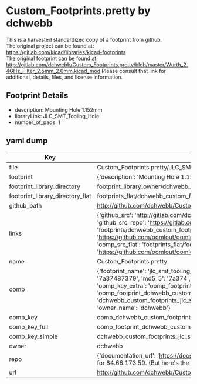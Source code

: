 # Custom_Footprints.pretty by dchwebb  
This is a harvested standardized copy of a footprint from github.  
The original project can be found at:  
https://gitlab.com/kicad/libraries/kicad-footprints  
The original footprint can be found at:
http://gitlab.com/dchwebb/Custom_Footprints.pretty/blob/master/Wurth_2.4GHz_Filter_2.5mm_2.0mm.kicad_mod
Please consult that link for additional, details, files, and license information.  
## Footprint Details
* description: Mounting Hole 1.152mm  
* libraryLink: JLC_SMT_Tooling_Hole  
* number_of_pads: 1  
## yaml dump  
| Key | Value |  
| --- | --- |  
| file | Custom_Footprints.pretty/JLC_SMT_Tooling_Hole.kicad_mod |  
| footprint | {'description': 'Mounting Hole 1.152mm', 'libraryLink': 'JLC_SMT_Tooling_Hole', 'number_of_pads': 1} |  
| footprint_library_directory | footprint_library_owner/dchwebb_Custom_Footprints.pretty |  
| footprint_library_directory_flat | footprints_flat/dchwebb_custom_footprints_jlc_smt_tooling_hole/working |  
| github_path | http://github.com/dchwebb/Custom_Footprints.pretty/blob/master/JLC_SMT_Tooling_Hole.kicad_mod |  
| links | {'github_src': 'http://gitlab.com/dchwebb/Custom_Footprints.pretty/blob/master/Wurth_2.4GHz_Filter_2.5mm_2.0mm.kicad_mod', 'github_src_repo': 'https://gitlab.com/kicad/libraries/kicad-footprints', 'oomp_bot': 'footprints/dchwebb_custom_footprints_jlc_smt_tooling_hole/working', 'oomp_bot_github': 'https://github.com/oomlout/oomlout_oomp_footprint_bot/tree/main/footprints/dchwebb_custom_footprints_jlc_smt_tooling_hole/working', 'oomp_src_flat': 'footprints_flat/footprints_flat/dchwebb_custom_footprints_jlc_smt_tooling_hole/working', 'oomp_src_flat_github': 'https://github.com/oomlout/oomlout_oomp_footprint_src/tree/main/footprints_flat/dchwebb_custom_footprints_jlc_smt_tooling_hole/working'} |  
| name | Custom_Footprints.pretty |  
| oomp | {'footprint_name': 'jlc_smt_tooling_hole', 'library_name': 'custom_footprints', 'md5': '7a3748737923a201fa3668460cca6e75', 'md5_10': '7a37487379', 'md5_5': '7a374', 'md5_6': '7a3748', 'oomp_key': 'oomp_dchwebb_custom_footprints_jlc_smt_tooling_hole', 'oomp_key_extra': 'oomp_footprint_dchwebb_custom_footprints_jlc_smt_tooling_hole', 'oomp_key_full': 'oomp_footprint_dchwebb_custom_footprints_jlc_smt_tooling_hole_7a3748', 'oomp_key_simple': 'dchwebb_custom_footprints_jlc_smt_tooling_hole', 'original_filename': 'Custom_Footprints.pretty/JLC_SMT_Tooling_Hole.kicad_mod', 'owner_name': 'dchwebb'} |  
| oomp_key | oomp_dchwebb_custom_footprints_jlc_smt_tooling_hole |  
| oomp_key_full | oomp_footprint_dchwebb_custom_footprints_jlc_smt_tooling_hole |  
| oomp_key_simple | dchwebb_custom_footprints_jlc_smt_tooling_hole |  
| owner | dchwebb |  
| repo | {'documentation_url': 'https://docs.github.com/rest/overview/resources-in-the-rest-api#rate-limiting', 'message': "API rate limit exceeded for 84.66.173.59. (But here's the good news: Authenticated requests get a higher rate limit. Check out the documentation for more details.)"} |  
| url | http://github.com/dchwebb/Custom_Footprints.pretty |  

